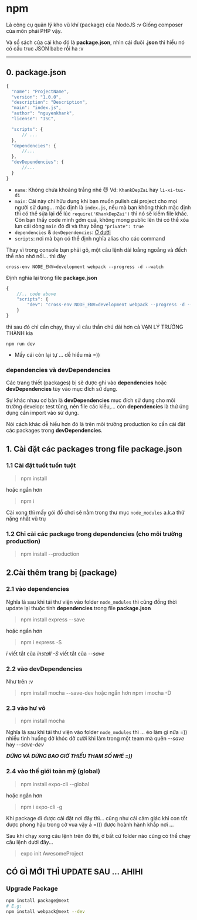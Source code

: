 # npm 

Là công cụ quản lý kho vũ khí (package) của NodeJS :v Giống composer của môn phái PHP vậy.

Và sổ sách của cái kho đó là **package.json**, nhìn cái đuôi **.json** thì hiểu nó có cấu truc JSON babe rồi ha :v 

---


## 0. package.json

```javascript
{
  "name": "ProjectName",
  "version": "1.0.0",
  "description": "Description",
  "main": "index.js",
  "author": "nguyenkhank",
  "license": "ISC",

  "scripts": { 
      // ... 
  },
  "dependencies": {
      //...
  },
  "devDependencies": {
      //...
  }
}
```

- `name`: Không chứa khoảng trắng nhé :smiling_imp: Vd:  `KhankDepZai` hay `li-xi-tui-di` 
- `main`: Cái này chỉ hữu dụng khi bạn muốn pulish cái project cho mọi người sử dụng... mặc định là `index.js`, nếu mà bạn không thích mặc định thì có thể sửa lại để lúc `require('KhankDepZai')` thì nó sẽ kiếm file khác. Còn bạn thấy code mình gớm quá, không mong public lên thì có thể xóa lun cái dòng `main` đó đi và thay bằng `"private": true`
- `dependencies` & `devDependencies`:  [Ở dưới](#dependencies-và-devdependencies)
- `scripts`: nơi mà bạn có thể định nghĩa alias cho các command 

Thay vì trong console bạn phải gõ, một câu lệnh dài loằng ngoằng và đếch thể nào nhớ nổi... thì đây
```
cross-env NODE_ENV=development webpack --progress -d --watch
```


Định nghĩa lại trong file **package.json**
```javascript
{
    //.. code above
    "scripts": { 
        "dev": "cross-env NODE_ENV=development webpack --progress -d --watch"
    }
}
```

thì sau đó chỉ cần chạy, thay vì câu thần chú dài hơn cả VẠN LÝ TRƯỜNG THÀNH kia  
```
npm run dev
```

- Mấy cái còn lại tự ... dễ hiểu mà =)) 


### dependencies và devDependencies
Các trang thiết (packages) bị sẽ được ghi vào **dependencies**  hoặc  **devDependencies** tùy vào mục đích sử dụng. 

Sự khác nhau cơ bản là  **devDependencies** mục đích sử dụng cho môi trường develop: test tủng, nén file các kiểu,... còn **dependencies**  là thứ ứng dụng cần import vào sử dụng. 

Nói cách khác dễ hiểu hơn đó là trên môi trường production ko cần cài đặt các packages trong **devDependencies**.



## 1. Cài đặt các packages trong file **package.json** 

### 1.1 Cài đặt tuốt tuồn tuột

> npm install

hoặc ngắn hơn 

> npm i

Cài xong thì mấy gói đồ chơi sẽ nằm trong thư mục `node_modules` a.k.a thứ nặng nhất vũ trụ 

### 1.2 Chỉ cài các package trong **dependencies** (cho môi trường production)

> npm install --production

## 2.Cài thêm trang bị (package)

### 2.1 vào **dependencies** 
Nghĩa là sau khi tải thư viện vào folder `node_modules` thì cũng đồng thời update lại thuộc tính  **dependencies**  trong file  **package.json** 

> npm install express --save

hoặc ngắn hơn 

> npm i express -S

*i* viết tắt của *install*
*-S* viết tắt của  *--save*

### 2.2 vào **devDependencies** 
Như trên :v 

> npm install mocha --save-dev
hoặc ngắn hơn 
> npm i mocha -D


### 2.3 vào hư vô 

> npm install mocha

Nghĩa là sau khi tải thư viện vào folder `node_modules` thì ... éo làm gì nữa =)) nhiều tình huống dở khóc dở cười khi làm trong một team mà quên *--save* hay *--save-dev*

***ĐỪNG VÀ ĐỪNG BAO GIỜ THIẾU THAM SỐ NHÉ =))***


### 2.4 vào thế giới toàn mỹ (global)

> npm install expo-cli --global 

hoặc ngắn hơn 

> npm i expo-cli -g

Khi package đi được cài đặt nơi đây thì... cũng như cái cảm giác khi con tốt được phong hậu trong cờ vua vậy á =))) được hoành hành khắp nơi ...  

Sau khi chạy xong câu lệnh trên đó thì, ở bất cứ folder nào cũng có thể chạy câu lệnh dưới đây...

> expo init AwesomeProject


## CÓ GÌ MỚI THÌ UPDATE SAU ... AHIHI

### Upgrade Package

```sh
npm install package@next
# E.g:
npm install webpack@next --dev
```